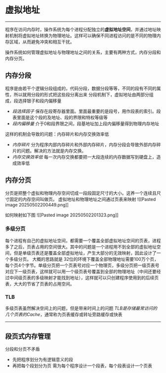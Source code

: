 # 虚拟地址
****
程序在访问内存时，操作系统为每个进程分配独立的**虚拟地址空间**，并通过地址映射机制将虚拟地址转换为物理地址。这样可以确保不同进程访问的是不同的物理内存区域，从而避免冲突和相互干扰。

操作系统如何管理虚拟地址与物理地址之间的关系，主要有两种方式，内存分段和内存分页。

## 内存分段

程序是由若干个逻辑分段组成的，代码分段，数据分段等等，不同的段有不同的属性，所以就用分段的形式把这些段分离出来
分段机制下，虚拟地址由两部分组成，段选择银子和段内偏移量
- *段选择因子*  保存在段寄存器里面。里面最重要的是段号，用作段表的索引。段表里面是这个段的及地址、段的界限和特权等级等
- *段内偏移量*  介于0和段界限之间，段基地址加上段内偏移量得到物理内存地址

 这样的机制会导致的问题：内存碎片和内存交换效率低
- *内存碎片*  分为程序内部内存碎片和外部内存碎片，内存分段会导致外部内存碎片的问题。解决的方法就是内存交换。
- *内存交换效率低*  每一次内存交换都要把一大段连续的内存数据写到硬盘上，造成效率低

## 内存分页
分页是把整个虚拟和物理内存空间切成一段段固定尺寸的大小。这养一个连续且尺寸固定的内存空间叫做页。
虚拟地址和物理地址之间通过页表来映射
![[Pasted image 20250502200449.png]]

如何映射如下图
![[Pasted image 20250502201323.png]]
### 多级分页
每个进程有自己的虚拟地址空间，都需要一个覆盖全部虚拟地址空间的页表，进程多了之后，页表占用的空间很大。其中的问题是一个进程用不到全部的虚拟地址空间，但是单级页表还是覆盖全部虚拟地址，产生大部分的无效映射，因此设计了一个多级分页。
大概的思路就是 32位的环境下覆盖全部物理地址需要100万个页，每个页4个字节。单级分页把一个页表号对应一个物理页，多级分页把一级页表号对应下一级页表，这样就可以用一个级页表号覆盖到全部的物理地址（中间还要经过中间级页表的多级映射才能找到地址），这样就可以只创建程序使用到的后续页表，大大的节省了页表的占用空间。

### TLB
多级页表虽然解决空间上的问题，但是带来时间上的问题
*TLB是存储最常访问的几个页表的Cache*，通常称为页表缓存或转址旁路缓存或快表

****
## 段页式内存管理
分段和分页不矛盾
- 先把程序划分为有逻辑意义的段
- 再把每个段划分为页
需为每个程序设计一个段表，每个段表设计一个页表